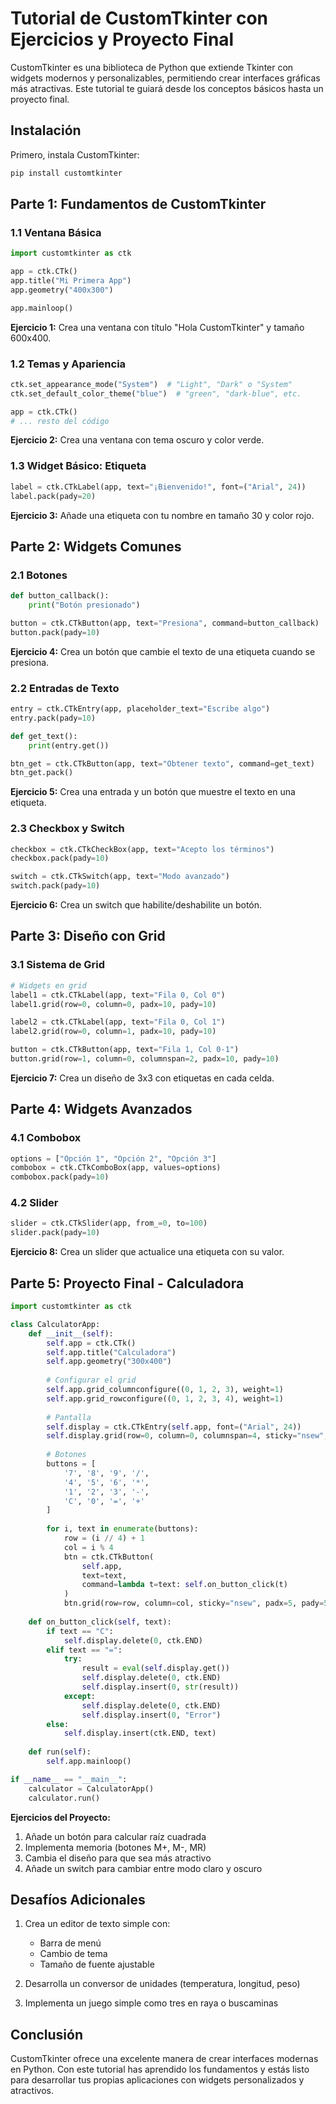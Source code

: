 # Tutorial de CustomTkinter con Ejercicios y Proyecto Final

CustomTkinter es una biblioteca de Python que extiende Tkinter con widgets modernos y personalizables, permitiendo crear interfaces gráficas más atractivas. Este tutorial te guiará desde los conceptos básicos hasta un proyecto final.

## Instalación

Primero, instala CustomTkinter:

```bash
pip install customtkinter
```

## Parte 1: Fundamentos de CustomTkinter

### 1.1 Ventana Básica

```python
import customtkinter as ctk

app = ctk.CTk()
app.title("Mi Primera App")
app.geometry("400x300")

app.mainloop()
```

**Ejercicio 1:** Crea una ventana con título "Hola CustomTkinter" y tamaño 600x400.

### 1.2 Temas y Apariencia

```python
ctk.set_appearance_mode("System")  # "Light", "Dark" o "System"
ctk.set_default_color_theme("blue")  # "green", "dark-blue", etc.

app = ctk.CTk()
# ... resto del código
```

**Ejercicio 2:** Crea una ventana con tema oscuro y color verde.

### 1.3 Widget Básico: Etiqueta

```python
label = ctk.CTkLabel(app, text="¡Bienvenido!", font=("Arial", 24))
label.pack(pady=20)
```

**Ejercicio 3:** Añade una etiqueta con tu nombre en tamaño 30 y color rojo.

## Parte 2: Widgets Comunes

### 2.1 Botones

```python
def button_callback():
    print("Botón presionado")

button = ctk.CTkButton(app, text="Presiona", command=button_callback)
button.pack(pady=10)
```

**Ejercicio 4:** Crea un botón que cambie el texto de una etiqueta cuando se presiona.

### 2.2 Entradas de Texto

```python
entry = ctk.CTkEntry(app, placeholder_text="Escribe algo")
entry.pack(pady=10)

def get_text():
    print(entry.get())

btn_get = ctk.CTkButton(app, text="Obtener texto", command=get_text)
btn_get.pack()
```

**Ejercicio 5:** Crea una entrada y un botón que muestre el texto en una etiqueta.

### 2.3 Checkbox y Switch

```python
checkbox = ctk.CTkCheckBox(app, text="Acepto los términos")
checkbox.pack(pady=10)

switch = ctk.CTkSwitch(app, text="Modo avanzado")
switch.pack(pady=10)
```

**Ejercicio 6:** Crea un switch que habilite/deshabilite un botón.

## Parte 3: Diseño con Grid

### 3.1 Sistema de Grid

```python
# Widgets en grid
label1 = ctk.CTkLabel(app, text="Fila 0, Col 0")
label1.grid(row=0, column=0, padx=10, pady=10)

label2 = ctk.CTkLabel(app, text="Fila 0, Col 1")
label2.grid(row=0, column=1, padx=10, pady=10)

button = ctk.CTkButton(app, text="Fila 1, Col 0-1")
button.grid(row=1, column=0, columnspan=2, padx=10, pady=10)
```

**Ejercicio 7:** Crea un diseño de 3x3 con etiquetas en cada celda.

## Parte 4: Widgets Avanzados

### 4.1 Combobox

```python
options = ["Opción 1", "Opción 2", "Opción 3"]
combobox = ctk.CTkComboBox(app, values=options)
combobox.pack(pady=10)
```

### 4.2 Slider

```python
slider = ctk.CTkSlider(app, from_=0, to=100)
slider.pack(pady=10)
```

**Ejercicio 8:** Crea un slider que actualice una etiqueta con su valor.

## Parte 5: Proyecto Final - Calculadora

```python
import customtkinter as ctk

class CalculatorApp:
    def __init__(self):
        self.app = ctk.CTk()
        self.app.title("Calculadora")
        self.app.geometry("300x400")
        
        # Configurar el grid
        self.app.grid_columnconfigure((0, 1, 2, 3), weight=1)
        self.app.grid_rowconfigure((0, 1, 2, 3, 4), weight=1)
        
        # Pantalla
        self.display = ctk.CTkEntry(self.app, font=("Arial", 24))
        self.display.grid(row=0, column=0, columnspan=4, sticky="nsew", padx=10, pady=10)
        
        # Botones
        buttons = [
            '7', '8', '9', '/',
            '4', '5', '6', '*',
            '1', '2', '3', '-',
            'C', '0', '=', '+'
        ]
        
        for i, text in enumerate(buttons):
            row = (i // 4) + 1
            col = i % 4
            btn = ctk.CTkButton(
                self.app, 
                text=text, 
                command=lambda t=text: self.on_button_click(t)
            )
            btn.grid(row=row, column=col, sticky="nsew", padx=5, pady=5)
    
    def on_button_click(self, text):
        if text == "C":
            self.display.delete(0, ctk.END)
        elif text == "=":
            try:
                result = eval(self.display.get())
                self.display.delete(0, ctk.END)
                self.display.insert(0, str(result))
            except:
                self.display.delete(0, ctk.END)
                self.display.insert(0, "Error")
        else:
            self.display.insert(ctk.END, text)
    
    def run(self):
        self.app.mainloop()

if __name__ == "__main__":
    calculator = CalculatorApp()
    calculator.run()
```

**Ejercicios del Proyecto:**
1. Añade un botón para calcular raíz cuadrada
2. Implementa memoria (botones M+, M-, MR)
3. Cambia el diseño para que sea más atractivo
4. Añade un switch para cambiar entre modo claro y oscuro

## Desafíos Adicionales

1. Crea un editor de texto simple con:
   - Barra de menú
   - Cambio de tema
   - Tamaño de fuente ajustable

2. Desarrolla un conversor de unidades (temperatura, longitud, peso)

3. Implementa un juego simple como tres en raya o buscaminas

## Conclusión

CustomTkinter ofrece una excelente manera de crear interfaces modernas en Python. Con este tutorial has aprendido los fundamentos y estás listo para desarrollar tus propias aplicaciones con widgets personalizados y atractivos.

